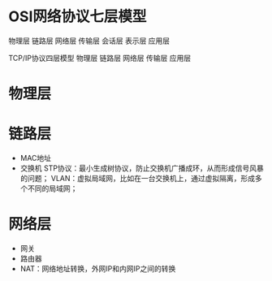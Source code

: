 # OSI网络协议七层模型
物理层
链路层
网络层
传输层
会话层
表示层
应用层

 TCP/IP协议四层模型
物理层
链路层
网络层
传输层
应用层

# 物理层

# 链路层
 - MAC地址
 - 交换机
   STP协议：最小生成树协议，防止交换机广播成环，从而形成信号风暴的问题；
   VLAN：虚拟局域网，比如在一台交换机上，通过虚拟隔离，形成多个不同的局域网；

# 网络层
 - 网关
 - 路由器
 - NAT：网络地址转换，外网IP和内网IP之间的转换


